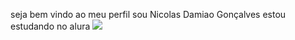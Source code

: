 seja bem vindo ao meu perfil
sou Nicolas Damiao Gonçalves
estou estudando no alura
![](https://media1.tenor.com/m/MjdFZeuLus8AAAAd/everson-zoio-nervoso.gif)
![]()
